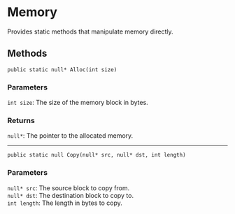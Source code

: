 # Memory
Provides static methods that manipulate memory directly.

## Methods
```sgcode
public static null* Alloc(int size)
```
### Parameters
`int size`: The size of the memory block in bytes.

### Returns
`null*`: The pointer to the allocated memory.

------

```sgcode
public static null Copy(null* src, null* dst, int length)
```
### Parameters
`null* src`: The source block to copy from.  
`null* dst`: The destination block to copy to.  
`int length`: The length in bytes to copy.
